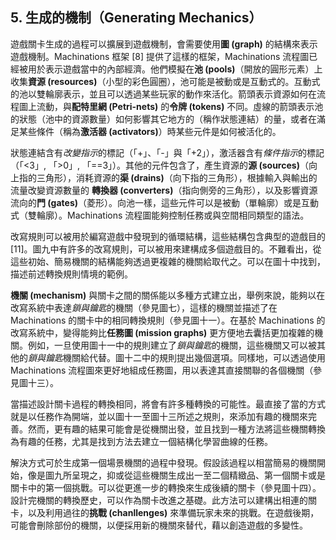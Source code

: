 ## 5. 生成的機制（Generating Mechanics）

遊戲關卡生成的過程可以擴展到遊戲機制，會需要使用**圖 (graph)** 的結構來表示遊戲機制。Machinations 框架 [8] 提供了這樣的框架，Machinations 流程圖已經被用於表示遊戲當中的內部經濟。他們模擬在**池 (pools)**（開放的圓形元素）上收集**資源 (resources)**（小型的彩色圓圈），池可能是被動或是互動式的。互動式的池以雙輪廓表示，並且可以透過某些玩家的動作來活化。箭頭表示資源如何在流程圖上流動，與**配特里網 (Petri-nets)** 的**令牌 (tokens)** 不同。虛線的箭頭表示池的狀態（池中的資源數量）如何影響其它地方的（稱作狀態連結）的量，或者在滿足某些條件（稱為**激活器 (activators)**）時某些元件是如何被活化的。

狀態連結含有*改變指示*的標記（「+」、「-」與「+2」），激活器含有*條件指示*的標記（「<3」, 「>0」, 「==3」）。其他的元件包含了，產生資源的**源 (sources)**（向上指的三角形），消耗資源的**渠 (drains)**（向下指的三角形），根據輸入與輸出的流量改變資源數量的 **轉換器 (converters)**（指向側旁的三角形），以及影響資源流向的**門 (gates)**（菱形）。向池一樣，這些元件可以是被動（單輪廓）或是互動式（雙輪廓）。Machinations 流程圖能夠控制任務或與空間相同類型的語法。

改寫規則可以被用於編寫遊戲中發現到的循環結構，這些結構包含典型的遊戲目的 [11]。圖九中有許多的改寫規則，可以被用來建構成多個遊戲目的。不難看出，從這些初始、簡易機關的結構能夠透過更複雜的機關給取代之。可以在圖十中找到，描述前述轉換規則情境的範例。

**機關 (mechanism)** 與關卡之間的關係能以多種方式建立出，舉例來說，能夠以在改寫系統中表達*鎖與鑰匙*的機關（參見圖七），這樣的機關並描述了在 Machinations 的關卡中的相同轉換規則（參見圖十一）。在基於 Machinations 的改寫系統中，變得能夠比**任務圖 (mission graphs)** 更方便地去囊括更加複雜的機關。例如，一旦使用圖十一中的規則建立了*鎖與鑰匙*的機關，這些機關又可以被其他的*鎖與鑰匙*機關給代替。圖十二中的規則提出幾個選項。同樣地，可以透過使用 Machinations 流程圖來更好地組成任務圖，用以表達其直接關聯的各個機關（參見圖十三）。

當描述設計關卡過程的轉換相同，將會有許多種轉換的可能性。最直接了當的方式就是以任務作為開端，並以圖十一至圖十三所述之規則，來添加有趣的機關來完善。然而，更有趣的結果可能會是從機關出發，並且找到一種方法將這些機關轉換為有趣的任務，尤其是找到方法去建立一個結構化學習曲線的任務。

解決方式可於生成第一個場景機關的過程中發現。假設該過程以相當簡易的機關開始，像是圖九所呈現之，抑或從這些機關生成出一至二個精緻品、第一個關卡或是關卡中的第一個挑戰。可以從更進一步的轉換來生成後續的關卡（參見圖十四）。設計完機關的轉換歷史，可以作為關卡改進之基礎。此方法可以建構出相連的關卡，以及利用過往的**挑戰 (chanllenges)** 來準備玩家未來的挑戰。在遊戲後期，可能會刪除部份的機關，以便採用新的機關來替代，藉以創造遊戲的多變性。
